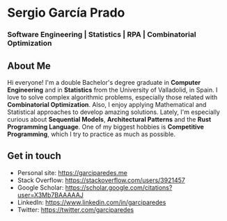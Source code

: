 <meta name="google-site-verification" content="nnS3iAk9QRhBWJOKZJ1ZBzKKHmb1urOpfkTSzV2wXpc" />

# Sergio García Prado 
### Software Engineering | Statistics | RPA | Combinatorial Optimization

## About Me
Hi everyone! I'm a double Bachelor's degree graduate in <strong>Computer Engineering</strong> and in <strong>Statistics</strong> from the University of Valladolid, in Spain. I love to solve complex algorithmic problems, especially those related with <strong>Combinatorial Optimization</strong>. Also, I enjoy applying Mathematical and Statistical approaches to develop amazing solutions. Lately, I'm especially curious about <strong>Sequential Models</strong>, <strong>Architectural Patterns</strong> and the <strong>Rust Programming Language</strong>. One of my biggest hobbies is <strong>Competitive Programming</strong>, which I try to practice as much as possible.

## Get in touch
- Personal site: https://garciparedes.me
- Stack Overflow: https://stackoverflow.com/users/3921457
- Google Scholar: https://scholar.google.com/citations?user=X3Mb7BAAAAAJ
- LinkedIn: https://www.linkedin.com/in/garciparedes
- Twitter: https://twitter.com/garciparedes
